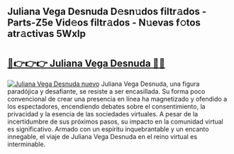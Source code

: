 ## Juliana Vega Desnuda D𝚎sn𝚞dos filtr𝚊dos - Parts-Z5e Vid𝚎os filtr𝚊dos - N𝚞evas f𝚘tos atr𝚊ctivas 5WxIp

# <h2><a href="http://mb11dbh.tromn.icu/?c=Juliana+Vega+Desnuda">🔗👉👉👉 Juliana Vega Desnuda 🔗🔗</a></h2>

[![Juliana Vega Desnuda nuevo](https://i.imgur.com/pEAQMta.gif)](http://mb11dbh.tromn.icu/?c=Juliana+Vega+Desnuda)
Juliana Vega Desnuda, una figura paradójica y desafiante, se resiste a ser encasillada. Su forma poco convencional de crear una presencia en línea ha magnetizado y ofendido a los espectadores, encendiendo debates sobre el consentimiento, la privacidad y la esencia de las sociedades virtuales. A pesar de la incertidumbre de sus próximos pasos, su impacto en la comunidad virtual es significativo. Armado con un espíritu inquebrantable y un encanto innegable, el viaje de Juliana Vega Desnuda en el reino virtual es interminable.
